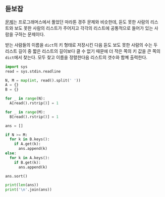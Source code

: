 ## 듣보잡

[문제](https://www.acmicpc.net/problem/1764)는 프로그래머스에서 풀었던 마라톤 경주 문제와 비슷한데, 듣도 못한 사람의 리스트와 보도 못한 사람의 리스트가 주어지고 각각의 리스트에 공통적으로 들어가 있는 사람을 구하는 문제이다.

받는 사람들의 이름을 `dict`의 키 형태로 저장시킨 다음 듣도 보도 못한 사람의 수는 두 리스트 길이 중 짧은 리스트의 길이보다 클 수 없기 때문에 더 작은 쪽의 키 값을 큰 쪽의 `dict`에서 찾는다. 모두 찾고 이름을 정렬한다음 리스트의 갯수와 함꼐 출력한다.

```py
import sys
read = sys.stdin.readline

N, M = map(int, read().split(' '))
A = {}
B = {}

for _ in range(N):
  A[read().rstrip()] = 1

for _ in range(M):
  B[read().rstrip()] = 1

ans = []

if N >= M:
  for k in B.keys():
    if A.get(k):
      ans.append(k)
else:
  for k in A.keys():
    if B.get(k):
      ans.append(k)

ans.sort()

print(len(ans))
print('\n'.join(ans))
```
